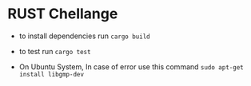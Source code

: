 # RUST Chellange


*  to install dependencies run `cargo build`

*  to test run `cargo test`
 
* On Ubuntu System, In case of error use this command `sudo apt-get install libgmp-dev`
